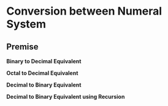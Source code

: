 # Conversion between Numeral System 


## Premise


__Binary to Decimal Equivalent__


__Octal to Decimal Equivalent__

__Decimal to Binary Equivalent__

__Decimal to Binary Equivalent using Recursion__

